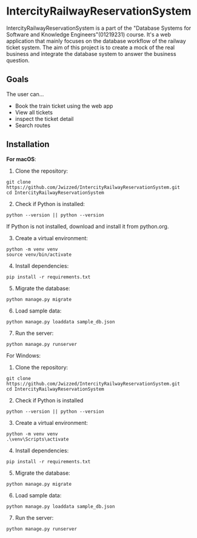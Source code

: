 # IntercityRailwayReservationSystem
IntercityRailwayReservationSystem is a part of the "Database Systems for Software and Knowledge Engineers"(01219231) course.
It's a web application that mainly focuses on the database workflow of the railway ticket system. The aim of this project
is to create a mock  of the real business and integrate the database system to answer the business question.

## Goals
The user can...
- Book the train ticket using the web app
- View all tickets
- inspect the ticket detail
- Search routes

## Installation
**For macOS**:

1) Clone the repository:
```
git clone https://github.com/Jwizzed/IntercityRailwayReservationSystem.git
cd IntercityRailwayReservationSystem
```
2) Check if Python is installed:
```
python --version || python --version
```
If Python is not installed, download and install it from python.org.

3) Create a virtual environment:
```
python -m venv venv
source venv/bin/activate
```
4) Install dependencies:
```
pip install -r requirements.txt
```
5) Migrate the database:
```
python manage.py migrate
```
6) Load sample data:
```
python manage.py loaddata sample_db.json
```
7) Run the server:
```
python manage.py runserver
```

For Windows:

1) Clone the repository:
```
git clone https://github.com/Jwizzed/IntercityRailwayReservationSystem.git
cd IntercityRailwayReservationSystem
```
2) Check if Python is installed
```
python --version || python --version
```
3) Create a virtual environment:
```
python -m venv venv
.\venv\Scripts\activate
```
4) Install dependencies:
```
pip install -r requirements.txt
```
5) Migrate the database:
```
python manage.py migrate
```
6) Load sample data:
```
python manage.py loaddata sample_db.json

```
7) Run the server:
```
python manage.py runserver
```
